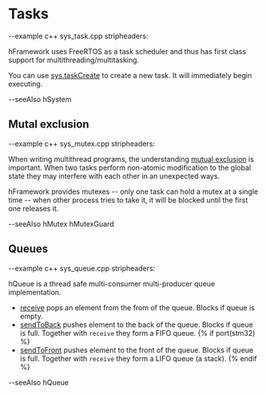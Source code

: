 # Tasks

--example c++ sys_task.cpp stripheaders:

hFramework uses FreeRTOS as a task scheduler and thus has first class support for multithreading/multitasking.

You can use [sys.taskCreate](%%hSystem::taskCreate%%) to create a new task. It will immediately begin executing.

--seeAlso hSystem

## Mutal exclusion

--example c++ sys_mutex.cpp stripheaders:

When writing multithread programs, the understanding [mutual exclusion](https://en.wikipedia.org/wiki/Mutual_exclusion) is important. When two tasks perform non-atomic modification to the global state they may interfere with each other in an unexpected ways.

hFramework provides mutexes -- only one task can hold a mutex at a single time -- when other process tries to take it, it will be blocked until the first one releases it.

--seeAlso hMutex hMutexGuard

## Queues

--example c++ sys_queue.cpp stripheaders:

hQueue is a thread safe multi-consumer multi-producer queue implementation.

* [receive](%%hQueue::receive%%) pops an element from the from of the queue. Blocks if queue is empty.
* [sendToBack](%%hQueue::sendToBack%%) pushes element to the back of the queue. Blocks if queue is full. Together with `receive` they form a FIFO queue.
{% if port(stm32) %}
* [sendToFront](%%hQueue::sendToFront%%) pushes element to the front of the queue. Blocks if queue is full. Together with `receive` they form a LIFO queue (a stack).
{% endif %}

--seeAlso hQueue
